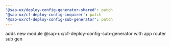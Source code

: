 ```yaml
---
'@sap-ux/deploy-config-generator-shared': patch
'@sap-ux/cf-deploy-config-inquirer': patch
'@sap-ux/cf-deploy-config-sub-generator': patch
---
```


adds new module @sap-ux/cf-deploy-config-sub-generator with app router sub gen
